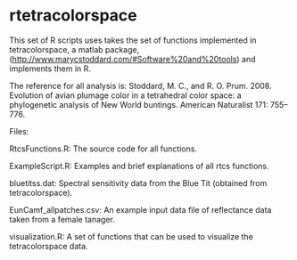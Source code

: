 # rtetracolorspace

This set of R scripts uses takes the set of functions implemented in tetracolorspace, a matlab package, (http://www.marycstoddard.com/#Software%20and%20tools) and implements them in R. 

The reference for all analysis is: Stoddard, M. C., and R. O. Prum. 2008. Evolution of avian plumage color in a tetrahedral color space: a phylogenetic analysis of New World buntings. American Naturalist 171: 755–776.

Files:

RtcsFunctions.R: The source code for all functions.

ExampleScript.R: Examples and brief explanations of all rtcs functions.

bluetitss.dat: Spectral sensitivity data from the Blue Tit (obtained from tetracolorspace).

EunCamf_allpatches.csv: An example input data file of reflectance data taken from a female tanager.

visualization.R: A set of functions that can be used to visualize the tetracolorspace data.
